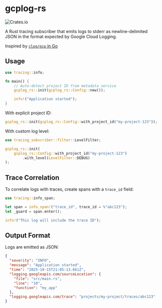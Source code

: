 # gcplog-rs

![Crates.io](https://img.shields.io/crates/v/gcplog-rs)

A Rust tracing subscriber that emits logs to stderr as newline-delimited JSON in the format expected by Google Cloud Logging.

Inspired by [`clog/gcp` in Go](https://github.com/chainguard-dev/clog/tree/main/gcp)

## Usage

```rust
use tracing::info;

fn main() {
    // Auto-detect project ID from metadata service
    gcplog_rs::init(gcplog_rs::Config::new());

    info!("Application started");
}
```

With explicit project ID:

```rust
gcplog_rs::init(gcplog_rs::Config::with_project_id("my-project-123"));
```

With custom log level:

```rust
use tracing_subscriber::filter::LevelFilter;

gcplog_rs::init(
    gcplog_rs::Config::with_project_id("my-project-123")
        .with_level(LevelFilter::DEBUG)
);
```

## Trace Correlation

To correlate logs with traces, create spans with a `trace_id` field:

```rust
use tracing::info_span;

let span = info_span!("trace_id", trace_id = %"abc123");
let _guard = span.enter();

info!("This log will include the trace ID");
```

## Output Format

Logs are emitted as JSON:

```json
{
  "severity": "INFO",
  "message": "Application started",
  "time": "2025-10-15T21:05:13.661Z",
  "logging.googleapis.com/sourceLocation": {
    "file": "src/main.rs",
    "line": "10",
    "function": "my_app"
  },
  "logging.googleapis.com/trace": "projects/my-project/traces/abc123"
}
```
